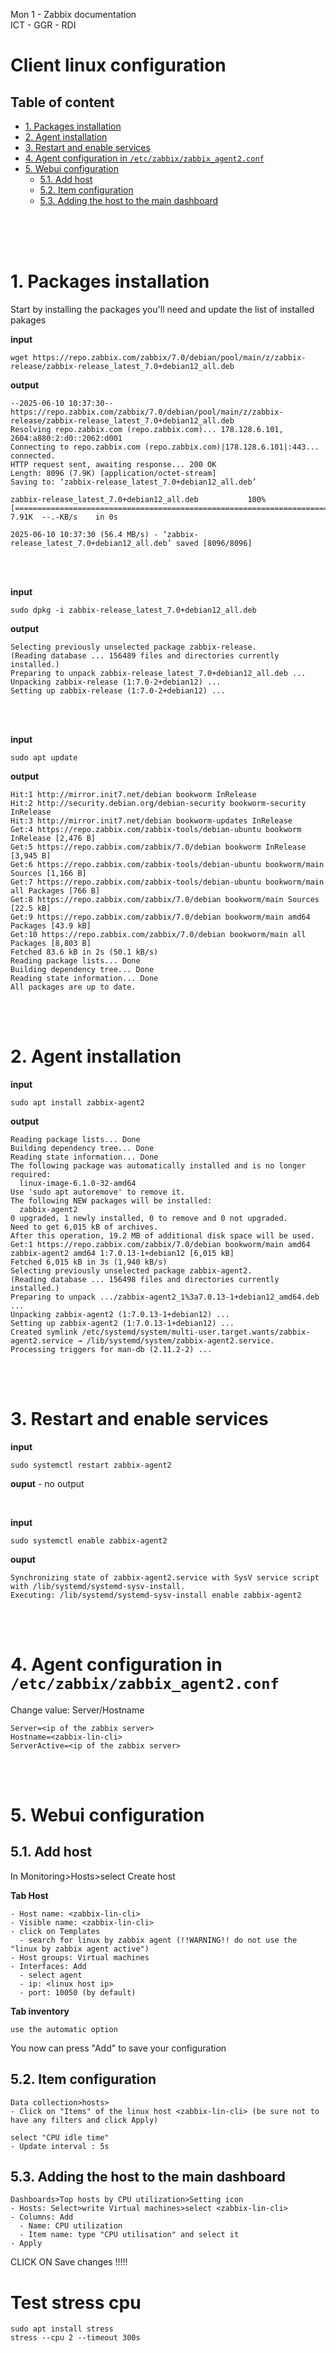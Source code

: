 Mon 1 - Zabbix documentation <br>
ICT - GGR - RDI

# Client linux configuration

## Table of content
- [1. Packages installation](#1-packages-installation)
- [2. Agent installation](#2-agent-installation)
- [3. Restart and enable services](#3-restart-and-enable-services)
- [4. Agent configuration in `/etc/zabbix/zabbix_agent2.conf`](#4-agent-configuration-in-etczabbixzabbix_agent2conf)
- [5. Webui configuration](#5-webui-configuration)
  - [5.1. Add host](#51-add-host)
  - [5.2. Item configuration](#52-item-configuration)
  - [5.3. Adding the host to the main dashboard](#53-adding-the-host-to-the-main-dashboard)



<br>
<br>
<br>

# 1. Packages installation
Start by installing the packages you'll need and update the list of installed pakages

**input**
```
wget https://repo.zabbix.com/zabbix/7.0/debian/pool/main/z/zabbix-release/zabbix-release_latest_7.0+debian12_all.deb
```
**output**
```
--2025-06-10 10:37:30--  https://repo.zabbix.com/zabbix/7.0/debian/pool/main/z/zabbix-release/zabbix-release_latest_7.0+debian12_all.deb
Resolving repo.zabbix.com (repo.zabbix.com)... 178.128.6.101, 2604:a880:2:d0::2062:d001
Connecting to repo.zabbix.com (repo.zabbix.com)|178.128.6.101|:443... connected.
HTTP request sent, awaiting response... 200 OK
Length: 8096 (7.9K) [application/octet-stream]
Saving to: ‘zabbix-release_latest_7.0+debian12_all.deb’

zabbix-release_latest_7.0+debian12_all.deb           100%[=====================================================================================================================>]   7.91K  --.-KB/s    in 0s      

2025-06-10 10:37:30 (56.4 MB/s) - ‘zabbix-release_latest_7.0+debian12_all.deb’ saved [8096/8096]
```
<br>
<br>

**input**
```
sudo dpkg -i zabbix-release_latest_7.0+debian12_all.deb
```
**output**
```
Selecting previously unselected package zabbix-release.
(Reading database ... 156489 files and directories currently installed.)
Preparing to unpack zabbix-release_latest_7.0+debian12_all.deb ...
Unpacking zabbix-release (1:7.0-2+debian12) ...
Setting up zabbix-release (1:7.0-2+debian12) ...
```
<br>
<br>

**input**
```
sudo apt update
```
**output**
```
Hit:1 http://mirror.init7.net/debian bookworm InRelease
Hit:2 http://security.debian.org/debian-security bookworm-security InRelease
Hit:3 http://mirror.init7.net/debian bookworm-updates InRelease        
Get:4 https://repo.zabbix.com/zabbix-tools/debian-ubuntu bookworm InRelease [2,476 B]
Get:5 https://repo.zabbix.com/zabbix/7.0/debian bookworm InRelease [3,945 B]
Get:6 https://repo.zabbix.com/zabbix-tools/debian-ubuntu bookworm/main Sources [1,166 B]
Get:7 https://repo.zabbix.com/zabbix-tools/debian-ubuntu bookworm/main all Packages [766 B]
Get:8 https://repo.zabbix.com/zabbix/7.0/debian bookworm/main Sources [22.5 kB]
Get:9 https://repo.zabbix.com/zabbix/7.0/debian bookworm/main amd64 Packages [43.9 kB]
Get:10 https://repo.zabbix.com/zabbix/7.0/debian bookworm/main all Packages [8,803 B]
Fetched 83.6 kB in 2s (50.1 kB/s)
Reading package lists... Done
Building dependency tree... Done
Reading state information... Done
All packages are up to date.
```
<br>
<br>

# 2. Agent installation
**input**
```
sudo apt install zabbix-agent2
```
**output**
```
Reading package lists... Done
Building dependency tree... Done
Reading state information... Done
The following package was automatically installed and is no longer required:
  linux-image-6.1.0-32-amd64
Use 'sudo apt autoremove' to remove it.
The following NEW packages will be installed:
  zabbix-agent2
0 upgraded, 1 newly installed, 0 to remove and 0 not upgraded.
Need to get 6,015 kB of archives.
After this operation, 19.2 MB of additional disk space will be used.
Get:1 https://repo.zabbix.com/zabbix/7.0/debian bookworm/main amd64 zabbix-agent2 amd64 1:7.0.13-1+debian12 [6,015 kB]
Fetched 6,015 kB in 3s (1,940 kB/s)              
Selecting previously unselected package zabbix-agent2.
(Reading database ... 156498 files and directories currently installed.)
Preparing to unpack .../zabbix-agent2_1%3a7.0.13-1+debian12_amd64.deb ...
Unpacking zabbix-agent2 (1:7.0.13-1+debian12) ...
Setting up zabbix-agent2 (1:7.0.13-1+debian12) ...
Created symlink /etc/systemd/system/multi-user.target.wants/zabbix-agent2.service → /lib/systemd/system/zabbix-agent2.service.
Processing triggers for man-db (2.11.2-2) ...
```
<br>
<br>

# 3. Restart and enable services
**input**
```
sudo systemctl restart zabbix-agent2
```
**ouput** - no output

<br>

**input**
```
sudo systemctl enable zabbix-agent2
```
**ouput**
```
Synchronizing state of zabbix-agent2.service with SysV service script with /lib/systemd/systemd-sysv-install.
Executing: /lib/systemd/systemd-sysv-install enable zabbix-agent2
```
<br>
<br>

# 4. Agent configuration in `/etc/zabbix/zabbix_agent2.conf`

Change value: Server/Hostname
```
Server=<ip of the zabbix server>
Hostname=<zabbix-lin-cli>
ServerActive=<ip of the zabbix server>
```
<br>
<br>

# 5. Webui configuration

## 5.1. Add host

In Monitoring>Hosts>select Create host

**Tab Host**
```
- Host name: <zabbix-lin-cli>
- Visible name: <zabbix-lin-cli>
- click on Templates
  - search for linux by zabbix agent (!!WARNING!! do not use the "linux by zabbix agent active")
- Host groups: Virtual machines
- Interfaces: Add
  - select agent
  - ip: <linux host ip>
  - port: 10050 (by default)
```
**Tab inventory**
```
use the automatic option
```
You now can press "Add" to save your configuration
## 5.2. Item configuration
```
Data collection>hosts>
- Click on "Items" of the linux host <zabbix-lin-cli> (be sure not to have any filters and click Apply)

select "CPU idle time"
- Update interval : 5s
```
## 5.3. Adding the host to the main dashboard
```
Dashboards>Top hosts by CPU utilization>Setting icon
- Hosts: Select>write Virtual machines>select <zabbix-lin-cli>
- Columns: Add
  - Name: CPU utilization
  - Item name: type "CPU utilisation" and select it
- Apply
```
CLICK ON Save changes !!!!!

# Test stress cpu
```
sudo apt install stress
stress --cpu 2 --timeout 300s
```
